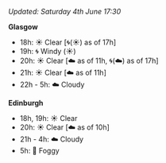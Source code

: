 *Updated: Saturday 4th June 17:30*

**Glasgow**

* 18h: :sunny: Clear [:cyclone:(:sunny:) as of 17h]
* 19h: :cyclone: Windy (:sunny:)
* 20h: :sunny: Clear [:cloud: as of 11h, :cyclone:(:cloud:) as of 17h]
* 21h: :sunny: Clear [:cloud: as of 11h]
* 22h - 5h: :cloud: Cloudy

**Edinburgh**

* 18h, 19h: :sunny: Clear
* 20h: :sunny: Clear [:cloud: as of 10h]
* 21h - 4h: :cloud: Cloudy
* 5h: :foggy: Foggy

